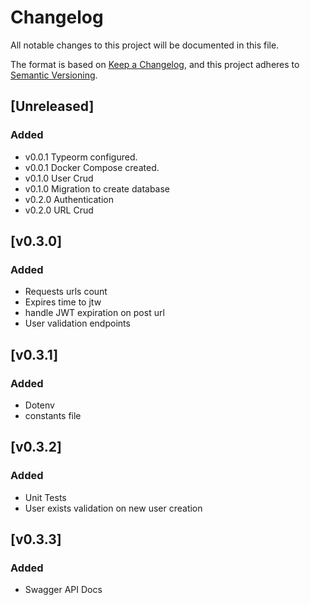 # Changelog

All notable changes to this project will be documented in this file.

The format is based on [Keep a Changelog](https://keepachangelog.com/en/1.1.0/),
and this project adheres to [Semantic Versioning](https://semver.org/spec/v2.0.0.html).

## [Unreleased]

### Added

- v0.0.1 Typeorm configured.
- v0.0.1 Docker Compose created.
- v0.1.0 User Crud
- v0.1.0 Migration to create database
- v0.2.0 Authentication
- v0.2.0 URL Crud

## [v0.3.0]

### Added

- Requests urls count
- Expires time to jtw
- handle JWT expiration on post url
- User validation endpoints 

## [v0.3.1]

### Added

- Dotenv
- constants file

## [v0.3.2]

### Added

- Unit Tests
- User exists validation on new user creation

## [v0.3.3]

### Added

- Swagger API Docs
